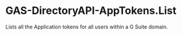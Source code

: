 # GAS-DirectoryAPI-AppTokens.List
 Lists all the Application tokens for all users within a G Suite domain.
